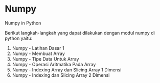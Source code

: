 # Numpy
Numpy in Python

Berikut langkah-langkah yang dapat dilakukan dengan modul numpy di python yaitu:

1. Numpy - Latihan Dasar 1
2. Numpy - Membuat Array
3. Numpy - Tipe Data Untuk Array
4. Numpy - Operasi Aritmatika Pada Array
5. Numpy - Indexing Array dan Slicing Array 1 Dimensi
6. Numpy - Indexing dan Slicing Array 2 Dimensi
